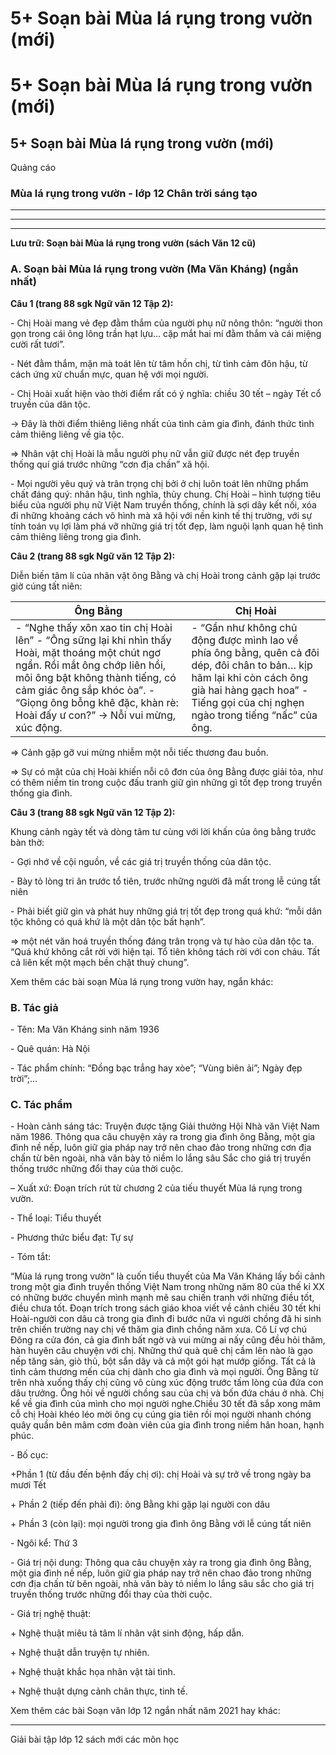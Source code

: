 # 5+ Soạn bài Mùa lá rụng trong vườn (mới)

# 5+ Soạn bài Mùa lá rụng trong vườn (mới)

## 5+ Soạn bài Mùa lá rụng trong vườn (mới)

Quảng cáo

### Mùa lá rụng trong vườn - lớp 12 Chân trời sáng tạo

* * *

* * *

* * *

**Lưu trữ: Soạn bài Mùa lá rụng trong vườn (sách Văn 12 cũ)**

### **A. Soạn bài Mùa lá rụng trong vườn (Ma Văn Kháng) (ngắn nhất)**

**Câu 1 (trang 88 sgk Ngữ văn 12 Tập 2):**

\- Chị Hoài mang vẻ đẹp đằm thắm của người phụ nữ nông thôn: “người thon gọn trong cái ông lông trần hạt lựu… cặp mắt hai mí đằm thắm và cái miệng cười rất tươi”.

\- Nét đằm thắm, mặn mà toát lên từ tâm hồn chị, từ tình cảm đôn hậu, từ cách ứng xử chuẩn mực, quan hệ với mọi người.

\- Chị Hoài xuất hiện vào thời điểm rất có ý nghĩa: chiều 30 tết – ngày Tết cổ truyền của dân tộc.

→ Đây là thời điểm thiêng liêng nhất của tình cảm gia đình, đánh thức tình cảm thiêng liêng về gia tộc.

⇒ Nhân vật chị Hoài là mẫu người phụ nữ vẫn giữ được nét đẹp truyền thống quí giá trước những “cơn địa chấn” xã hội.

\- Mọi người yêu quý và trân trọng chị bởi ở chị luôn toát lên những phẩm chất đáng quý: nhân hậu, tình nghĩa, thủy chung. Chị Hoài – hình tượng tiêu biểu của người phụ nữ Việt Nam truyền thống, chính là sợi dây kết nối, xóa đi những khoảng cách vô hình mà xã hội với nền kinh tế thị trường, với sự tính toán vụ lợi làm phá vỡ những giá trị tốt đẹp, làm nguội lạnh quan hệ tình cảm thiêng liêng trong gia đình.

**Câu 2 (trang 88 sgk Ngữ văn 12 Tập 2):**

Diễn biến tâm lí của nhân vật ông Bằng và chị Hoài trong cảnh gặp lại trước giờ cúng tất niên:

Ông Bằng | Chị Hoài  
---|---  
\- “Nghe thấy xôn xao tin chị Hoài lên” \- “Ông sững lại khi nhìn thấy Hoài, mặt thoáng một chút ngơ ngẩn. Rồi mắt ông chớp liên hồi, môi ông bật không thành tiếng, có cảm giác ông sắp khóc òa”. \- “Giọng ông bỗng khê đặc, khàn rè: Hoài đấy ư con?” → Nỗi vui mừng, xúc động. |  \- “Gần như không chủ động được mình lao về phía ông bằng, quên cả đôi dép, đôi chân to bản… kịp hãm lại khi còn cách ông già hai hàng gạch hoa” \- Tiếng gọi của chị nghẹn ngào trong tiếng “nấc” của ông.  
  
⇒ Cảnh gặp gỡ vui mừng nhiễm một nỗi tiếc thương đau buồn.

⇒ Sự có mặt của chị Hoài khiến nỗi cô đơn của ông Bằng được giải tỏa, như có thêm niềm tin trong cuộc đấu tranh giữ gìn những gì tốt đẹp trong truyền thống gia đình.

**Câu 3 (trang 88 sgk Ngữ văn 12 Tập 2):**

Khung cảnh ngày tết và dòng tâm tư cùng với lời khấn của ông bằng trước bàn thờ:

\- Gợi nhớ về cội nguồn, về các giá trị truyền thống của dân tộc.

\- Bày tỏ lòng tri ân trước tổ tiên, trước những người đã mất trong lễ cúng tất niên

\- Phải biết giữ gìn và phát huy những giá trị tốt đẹp trong quá khứ: “mỗi dân tộc không có quá khứ là một dân tộc bất hạnh”.

⇒ một nét văn hoá truyền thống đáng trân trọng và tự hào của dân tộc ta. “Quá khứ không cắt rời với hiện tại. Tổ tiên không tách rời với con cháu. Tất cả liên kết một mạch bền chặt thuỷ chung”.

Xem thêm các bài soạn Mùa lá rụng trong vườn hay, ngắn khác:

### **B. Tác giả**

\- Tên: Ma Văn Kháng sinh năm 1936

\- Quê quán: Hà Nội

\- Tác phẩm chính: “Đồng bạc trắng hay xòe”; “Vùng biên ải”; Ngày đẹp trời”;…

### **C. Tác phẩm**

\- Hoàn cảnh sáng tác: Truyện được tặng Giải thưởng Hội Nhà văn Việt Nam năm 1986. Thông qua câu chuyện xảy ra trong gia đình ông Bằng, một gia đình nề nếp, luôn giữ gia pháp nay trở nên chao đảo trong những cơn địa chấn từ bên ngoài, nhà văn bày tỏ niềm lo lắng sâu Sắc cho giá trị truyền thống trước những đổi thay của thời cuộc.

– Xuất xứ: Đoạn trích rút từ chương 2 của tiếu thuyết Mùa lá rụng trong vườn.

\- Thể loại: Tiểu thuyết

\- Phương thức biểu đạt: Tự sự

\- Tóm tắt:

“Mùa lá rụng trong vườn” là cuốn tiểu thuyết của Ma Văn Kháng lấy bối cảnh trong một gia đình truyền thống Việt Nam trong những năm 80 của thế kỉ XX có những bước chuyển mình mạnh mẽ sau chiến tranh với những điều tốt, điều chưa tốt. Đoạn trích trong sách giáo khoa viết về cảnh chiều 30 tết khi Hoài-người con dâu cả trong gia đình đi bước nữa vì người chồng đã hi sinh trên chiến trường nay chị về thăm gia đình chồng năm xưa. Cô Lí vợ chú Đông ra cửa đón, cả gia đình bất ngờ và vui mừng ai nấy cũng đều hỏi thăm, hàn huyên câu chuyện với chị. Những thứ quà quê chị cầm lên nào là gạo nếp tăng sản, giò thủ, bột sắn dây và cả một gói hạt mướp giống. Tất cả là tình cảm thương mến của chị dành cho gia đình và mọi người. Ông Bằng từ trên nhà xuống thấy chị cũng vô cùng xúc động trước tấm lòng của đứa con dâu trưởng. Ông hỏi về người chồng sau của chị và bốn đứa cháu ở nhà. Chị kể về gia đình của mình cho mọi người nghe.Chiều 30 tết đã sắp xong mâm cỗ chị Hoài khéo léo mời ông cụ cúng gia tiên rồi mọi người nhanh chóng quây quần bên mâm cơm đoàn viên của gia đình trong niềm hân hoan, hạnh phúc.

\- Bố cục:

+Phần 1 (từ đầu đến bệnh đấy chị ơi): chị Hoài và sự trở về trong ngày ba mươi Tết

\+ Phần 2 (tiếp đến phải đi): ông Bằng khi gặp lại người con dâu

\+ Phần 3 (còn lại): mọi người trong gia đình ông Bằng với lễ cúng tất niên

\- Ngôi kể: Thứ 3

\- Giá trị nội dung: Thông qua câu chuyện xảy ra trong gia đình ông Bằng, một gia đình nề nếp, luôn giữ gia pháp nay trở nên chao đảo trong những cơn địa chấn từ bên ngoài, nhà văn bày tỏ niềm lo lắng sâu sắc cho giá trị truyền thống trước những đổi thay của thời cuộc.

\- Giá trị nghệ thuật: 

\+ Nghệ thuật miêu tả tâm lí nhân vật sinh động, hấp dẫn.

\+ Nghệ thuật dẫn truyện tự nhiên.

\+ Nghệ thuật khắc họa nhân vật tài tình.

\+ Nghệ thuật dựng cảnh chân thực, tinh tế.

Xem thêm các bài Soạn văn lớp 12 ngắn nhất năm 2021 hay khác:

* * *

Giải bài tập lớp 12 sách mới các môn học
